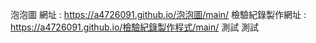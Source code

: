 泡泡圖 網址 : https://a4726091.github.io/泡泡圖/main/
檢驗紀錄製作網址 : https://a4726091.github.io/檢驗紀錄製作程式/main/
測試
測試